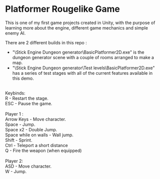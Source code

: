 # Platformer Rougelike Game
This is one of my first game projects created in Unity, with the purpose of learning more about the engine, different game mechanics and simple enemy AI.<br/>

There are 2 different builds in this repo :
* "\Stick Engine Dungeon generator\BasicPlatformer2D.exe" is the dungeon generator scene with a couple of rooms arranged to make a map.<br/>
* "\Stick Engine Dungeon generator\Test levels\BasicPlatformer2D.exe" has a series of test stages with all of the current features available in this demo.<br/>
<br/>
Keybinds:<br/>
R - Restart the stage.<br/>
ESC - Pause the game.<br/>
<br/>
Player 1 :<br/>
Arrow Keys - Move character.<br/>
Space - Jump.<br/>
Space x2 - Double Jump.<br/>
Space while on walls - Wall jump.<br/>
Shift - Sprint.<br/>
Ctrl - Teleport a short distance<br/>
Q - Fire the weapon (when equipped)<br/>
<br/>
Player 2:<br/>
ASD - Move character. <br/>
W - Jump.<br/>
